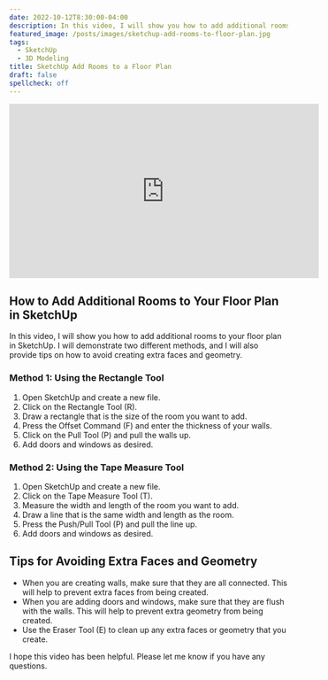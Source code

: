 ```yaml
---
date: 2022-10-12T8:30:00-04:00
description: In this video, I will show you how to add additional rooms to your floor plan in SketchUp. I will demonstrate two different methods, and I will also provide tips on how to avoid creating extra faces and geometry.
featured_image: /posts/images/sketchup-add-rooms-to-floor-plan.jpg
tags:
  - SketchUp
  - 3D Modeling
title: SketchUp Add Rooms to a Floor Plan
draft: false
spellcheck: off
---
```


<div class="iframe-16-9-container">
<iframe class="youTubeIframe" width="560" height="315" src="https://www.youtube.com/embed/9neVB6ioeWo?rel=0" title="YouTube video player" frameborder="0" allow="accelerometer; autoplay; clipboard-write; encrypted-media; gyroscope; picture-in-picture; web-share" allowfullscreen></iframe>
</div>

## How to Add Additional Rooms to Your Floor Plan in SketchUp

In this video, I will show you how to add additional rooms to your floor plan in SketchUp. I will demonstrate two different methods, and I will also provide tips on how to avoid creating extra faces and geometry.

### Method 1: Using the Rectangle Tool

1. Open SketchUp and create a new file.
2. Click on the Rectangle Tool (R).
3. Draw a rectangle that is the size of the room you want to add.
4. Press the Offset Command (F) and enter the thickness of your walls.
5. Click on the Pull Tool (P) and pull the walls up.
6. Add doors and windows as desired.

### Method 2: Using the Tape Measure Tool

1. Open SketchUp and create a new file.
2. Click on the Tape Measure Tool (T).
3. Measure the width and length of the room you want to add.
4. Draw a line that is the same width and length as the room.
5. Press the Push/Pull Tool (P) and pull the line up.
6. Add doors and windows as desired.

## Tips for Avoiding Extra Faces and Geometry

- When you are creating walls, make sure that they are all connected. This will help to prevent extra faces from being created.
- When you are adding doors and windows, make sure that they are flush with the walls. This will help to prevent extra geometry from being created.
- Use the Eraser Tool (E) to clean up any extra faces or geometry that you create.

I hope this video has been helpful. Please let me know if you have any questions.
